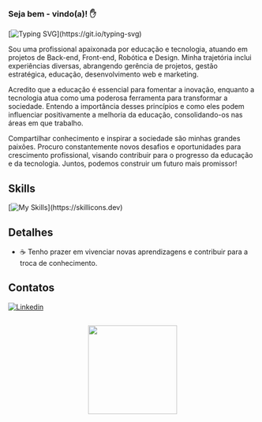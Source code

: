 ### Seja bem - vindo(a)! ✋

[![Typing SVG](https://readme-typing-svg.herokuapp.com/?color=00FF7F&size=35&center=true&vCenter=true&width=1000&lines=Olá,me+chamo+Gabriela+Bueno!;+Sou+Engenheira+de+Computação,+;E+atuo+como+Desenvolvedora.;)](https://git.io/typing-svg)

Sou uma profissional apaixonada por educação e tecnologia, atuando em projetos de Back-end, Front-end, Robótica e Design. Minha trajetória inclui experiências diversas, abrangendo gerência de projetos, gestão estratégica, educação, desenvolvimento web e marketing.

Acredito que a educação é essencial para fomentar a inovação, enquanto a tecnologia atua como uma poderosa ferramenta para transformar a sociedade. Entendo a importância desses princípios e como eles podem influenciar positivamente a melhoria da educação, consolidando-os nas áreas em que trabalho.

Compartilhar conhecimento e inspirar a sociedade são minhas grandes paixões. Procuro constantemente novos desafios e oportunidades para crescimento profissional, visando contribuir para o progresso da educação e da tecnologia. Juntos, podemos construir um futuro mais promissor!

## Skills
[![My Skills](https://skillicons.dev/icons?i=c,r,java,mysql,python,html,css,js,react,figma,arduino,jquery,mongodb,ps,angular,flutter,matlab,)](https://skillicons.dev)

## Detalhes
- ☕ Tenho prazer em vivenciar novas aprendizagens e contribuir para a troca de conhecimento.

## Contatos
[![Linkedin](https://img.shields.io/badge/LinkedIn-0077B5?style=for-the-badge&logo=linkedin&logoColor=white)](https://www.linkedin.com/in/gabrielabueno-/)

## 
<div align="center">
  <a href="https://github.com/GabrielaBueno">
  <img height="180em" src="https://github-readme-stats.vercel.app/api/top-langs/?username=GabrielaBueno&layout=compact&theme=chartreuse-dark"/>
</div>

